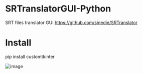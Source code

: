 # SRTranslatorGUI-Python
SRT files translator GUI https://github.com/sinedie/SRTranslator

# Install

pip install customtkinter

![image](https://user-images.githubusercontent.com/30755854/222003951-15aa79dd-0abe-4ed6-b980-20e017becad9.png)

